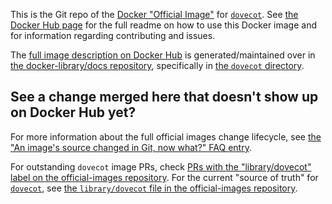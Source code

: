 This is the Git repo of the [Docker "Official Image"](https://github.com/docker-library/official-images#what-are-official-images) for [`dovecot`](https://hub.docker.com/_/dovecot/). See [the Docker Hub page](https://hub.docker.com/_/dovecot/) for the full readme on how to use this Docker image and for information regarding contributing and issues.

The [full image description on Docker Hub](https://hub.docker.com/_/dovecot/) is generated/maintained over in [the docker-library/docs repository](https://github.com/docker-library/docs), specifically in [the `dovecot` directory](https://github.com/docker-library/docs/tree/master/dovecot).

## See a change merged here that doesn't show up on Docker Hub yet?

For more information about the full official images change lifecycle, see [the "An image's source changed in Git, now what?" FAQ entry](https://github.com/docker-library/faq#an-images-source-changed-in-git-now-what).

For outstanding `dovecot` image PRs, check [PRs with the "library/dovecot" label on the official-images repository](https://github.com/docker-library/official-images/labels/library%2Fdovecot). For the current "source of truth" for [`dovecot`](https://hub.docker.com/_/dovecot/), see [the `library/dovecot` file in the official-images repository](https://github.com/docker-library/official-images/blob/master/library/dovecot).


